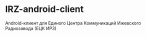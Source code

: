 # IRZ-android-client
Android-клиент для Единого Центра Коммуникаций Ижевского Радиозавода (ЕЦК ИРЗ)
